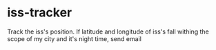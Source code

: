 # iss-tracker
Track the iss's position. If latitude and longitude of iss's fall withing the scope of my city and it's night time, send email

